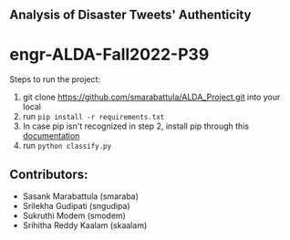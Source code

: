## Analysis of Disaster Tweets' Authenticity
# engr-ALDA-Fall2022-P39

Steps to run the project:

  1. git clone https://github.com/smarabattula/ALDA_Project.git into your local
  2. run `pip install -r requirements.txt`
  3. In case pip isn't recognized in step 2, install pip through this [documentation](https://pip.pypa.io/en/stable/installation/)
  4. run `python classify.py`

## Contributors:
- Sasank Marabattula (smaraba)
- Srilekha Gudipati (sngudipa)
- Sukruthi Modem (smodem)
- Srihitha Reddy Kaalam (skaalam)
